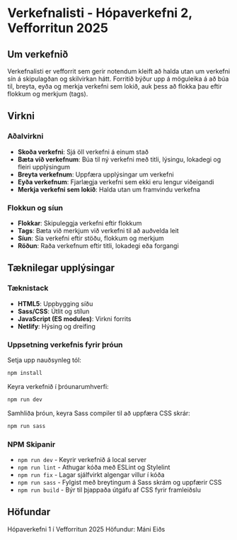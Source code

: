 # Verkefnalisti - Hópaverkefni 2, Vefforritun 2025

## Um verkefnið

Verkefnalisti er vefforrit sem gerir notendum kleift að halda utan um verkefni sín á skipulagðan og skilvirkan hátt. Forritið býður upp á möguleika á að búa til, breyta, eyða og merkja verkefni sem lokið, auk þess að flokka þau eftir flokkum og merkjum (tags).

## Virkni

### Aðalvirkni
- **Skoða verkefni**: Sjá öll verkefni á einum stað
- **Bæta við verkefnum**: Búa til ný verkefni með titli, lýsingu, lokadegi og fleiri upplýsingum
- **Breyta verkefnum**: Uppfæra upplýsingar um verkefni
- **Eyða verkefnum**: Fjarlægja verkefni sem ekki eru lengur viðeigandi
- **Merkja verkefni sem lokið**: Halda utan um framvindu verkefna

### Flokkun og síun
- **Flokkar**: Skipuleggja verkefni eftir flokkum
- **Tags**: Bæta við merkjum við verkefni til að auðvelda leit
- **Síun**: Sía verkefni eftir stöðu, flokkum og merkjum
- **Röðun**: Raða verkefnum eftir titli, lokadegi eða forgangi

## Tæknilegar upplýsingar

### Tæknistack
- **HTML5**: Uppbygging síðu
- **Sass/CSS**: Útlit og stílun
- **JavaScript (ES modules)**: Virkni forrits
- **Netlify**: Hýsing og dreifing

### Uppsetning verkefnis fyrir þróun



 Setja upp nauðsynleg tól:
```bash
npm install
```

 Keyra verkefnið í þróunarumhverfi:
```bash
npm run dev
```

 Samhliða þróun, keyra Sass compiler til að uppfæra CSS skrár:
```bash
npm run sass
```

### NPM Skipanir
- `npm run dev` - Keyrir verkefnið á local server
- `npm run lint` - Athugar kóða með ESLint og Stylelint
- `npm run fix` - Lagar sjálfvirkt algengar villur í kóða
- `npm run sass` - Fylgist með breytingum á Sass skrám og uppfærir CSS
- `npm run build` - Býr til þjappaða útgáfu af CSS fyrir framleiðslu

## Höfundar
Hópaverkefni 1 í Vefforritun 2025
Höfundur: Máni Eiðs